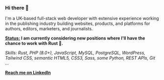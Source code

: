 ### Hi there 👋

I'm a UK-based full-stack web developer with extensive experience working in the publishing industry building websites, products, and platforms for authors, editors, marketers, and journalists.

**<ins>Status:</ins> I am currently considering new positions where I'll have the chance to work with Rust 🦀.** 

_Skills: Rust, PHP (8.0+), JavaScript, MySQL, PostgreSQL, WordPress, Tailwind CSS, semantic HTML5, CSS3, Sass, some Python, REST APIs, Git ..._

[**Reach me on LinkedIn**](https://www.linkedin.com/in/attilabakos/)

<!--
**a-bakos/a-bakos** is a ✨ _special_ ✨ repository because its `README.md` (this file) appears on your GitHub profile.

Here are some ideas to get you started:

- 🔭 I’m currently working on ...
- 🌱 I’m currently learning ...
- 👯 I’m looking to collaborate on ...
- 🤔 I’m looking for help with ...
- 💬 Ask me about ...
- 📫 How to reach me: ...
- 😄 Pronouns: ...
- ⚡ Fun fact: ...
-->
